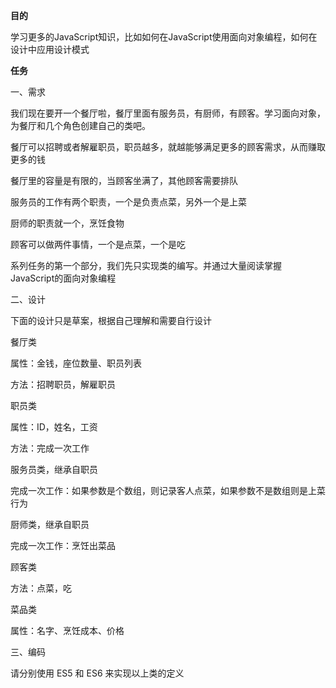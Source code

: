**目的**

学习更多的JavaScript知识，比如如何在JavaScript使用面向对象编程，如何在设计中应用设计模式

**任务**

一、需求

我们现在要开一个餐厅啦，餐厅里面有服务员，有厨师，有顾客。学习面向对象，为餐厅和几个角色创建自己的类吧。

餐厅可以招聘或者解雇职员，职员越多，就越能够满足更多的顾客需求，从而赚取更多的钱

餐厅里的容量是有限的，当顾客坐满了，其他顾客需要排队

服务员的工作有两个职责，一个是负责点菜，另外一个是上菜

厨师的职责就一个，烹饪食物

顾客可以做两件事情，一个是点菜，一个是吃

系列任务的第一个部分，我们先只实现类的编写。并通过大量阅读掌握JavaScript的面向对象编程

二、设计

下面的设计只是草案，根据自己理解和需要自行设计

餐厅类

属性：金钱，座位数量、职员列表

方法：招聘职员，解雇职员

职员类

属性：ID，姓名，工资

方法：完成一次工作

服务员类，继承自职员

完成一次工作：如果参数是个数组，则记录客人点菜，如果参数不是数组则是上菜行为

厨师类，继承自职员

完成一次工作：烹饪出菜品

顾客类

方法：点菜，吃

菜品类

属性：名字、烹饪成本、价格

三、编码

请分别使用 ES5 和 ES6 来实现以上类的定义